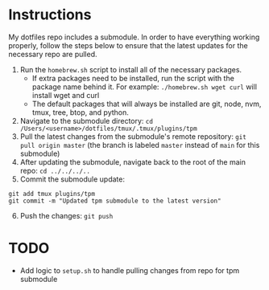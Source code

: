 # Instructions
My dotfiles repo includes a submodule. In order to have everything working
properly, follow the steps below to ensure that the latest updates for the
necessary repo are pulled.

1. Run the `homebrew.sh` script to install all of the necessary packages.
    - If extra packages need to be installed, run the script with the package
      name behind it. For example: `./homebrew.sh wget curl` will install wget
      and curl
    - The default packages that will always be installed are git, node, nvm, tmux, tree, btop, and python.
2. Navigate to the submodule directory:
`cd /Users/<username>/dotfiles/tmux/.tmux/plugins/tpm`
3. Pull the latest changes from the submodule's remote repository:
`git pull origin master` (the branch is labeled `master` instead of `main` for this submodule)
4. After updating the submodule, navigate back to the root of the main repo:
`cd ../../../..`
5. Commit the submodule update:
```
git add tmux plugins/tpm
git commit -m "Updated tpm submodule to the latest version"
```
6. Push the changes:
`git push`

# TODO
- Add logic to `setup.sh` to handle pulling changes from repo for tpm submodule
